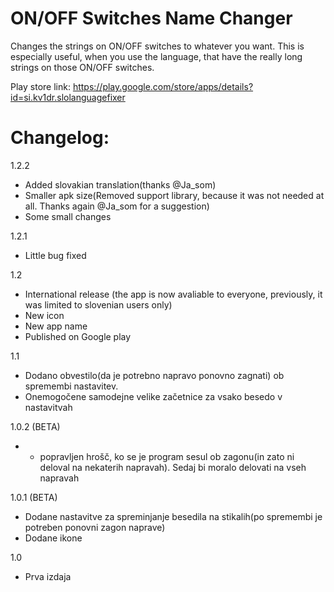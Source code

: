 ON/OFF Switches Name Changer
==================

Changes the strings on ON/OFF switches to whatever you want. This is especially useful, when you use the language, that have the really long strings on those ON/OFF switches.

Play store link: https://play.google.com/store/apps/details?id=si.kv1dr.slolanguagefixer

Changelog:
==================
1.2.2
- Added slovakian translation(thanks @Ja_som)
- Smaller apk size(Removed support library, because it was not needed at all. Thanks again @Ja_som for a suggestion)
- Some small changes

1.2.1
- Little bug fixed

1.2
- International release (the app is now avaliable to everyone, previously, it was limited to slovenian users only)
- New icon
- New app name
- Published on Google play

1.1
- Dodano obvestilo(da je potrebno napravo ponovno zagnati) ob spremembi nastavitev.
- Onemogočene samodejne velike začetnice za vsako besedo v nastavitvah

1.0.2 (BETA)
- - popravljen hrošč, ko se je program sesul ob zagonu(in zato ni deloval na nekaterih napravah). Sedaj bi moralo delovati na vseh napravah

1.0.1 (BETA)
- Dodane nastavitve za spreminjanje besedila na stikalih(po spremembi je potreben ponovni zagon naprave)
- Dodane ikone

1.0
- Prva izdaja
